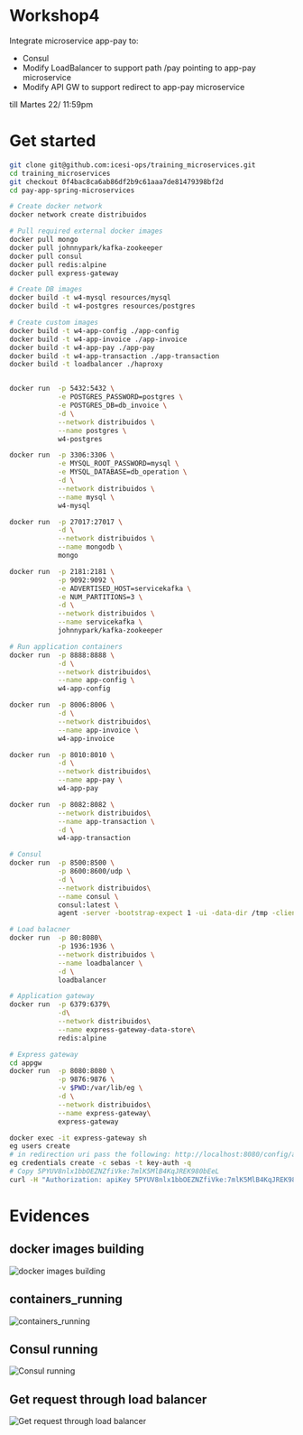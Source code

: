 # Workshop4

Integrate microservice app-pay to:
- Consul
- Modify LoadBalancer to support path /pay pointing to app-pay microservice 
- Modify API GW to support redirect to app-pay microservice

till Martes 22/ 11:59pm 

# Get started

```bash
git clone git@github.com:icesi-ops/training_microservices.git
cd training_microservices
git checkout 0f4bac8ca6ab86df2b9c61aaa7de81479398bf2d
cd pay-app-spring-microservices

# Create docker network
docker network create distribuidos 

# Pull required external docker images
docker pull mongo
docker pull johnnypark/kafka-zookeeper
docker pull consul
docker pull redis:alpine
docker pull express-gateway

# Create DB images 
docker build -t w4-mysql resources/mysql
docker build -t w4-postgres resources/postgres

# Create custom images 
docker build -t w4-app-config ./app-config
docker build -t w4-app-invoice ./app-invoice
docker build -t w4-app-pay ./app-pay
docker build -t w4-app-transaction ./app-transaction
docker build -t loadbalancer ./haproxy


docker run  -p 5432:5432 \
            -e POSTGRES_PASSWORD=postgres \
            -e POSTGRES_DB=db_invoice \
            -d \
            --network distribuidos \
            --name postgres \
            w4-postgres

docker run  -p 3306:3306 \
            -e MYSQL_ROOT_PASSWORD=mysql \
            -e MYSQL_DATABASE=db_operation \
            -d \
            --network distribuidos \
            --name mysql \
            w4-mysql

docker run  -p 27017:27017 \
            -d \
            --network distribuidos \
            --name mongodb \
            mongo

docker run  -p 2181:2181 \
            -p 9092:9092 \
            -e ADVERTISED_HOST=servicekafka \
            -e NUM_PARTITIONS=3 \
            -d \
            --network distribuidos \
            --name servicekafka \
            johnnypark/kafka-zookeeper

# Run application containers
docker run  -p 8888:8888 \
            -d \
            --network distribuidos\
            --name app-config \
            w4-app-config

docker run  -p 8006:8006 \
            -d \
            --network distribuidos\
            --name app-invoice \
            w4-app-invoice

docker run  -p 8010:8010 \
            -d \
            --network distribuidos\
            --name app-pay \
            w4-app-pay

docker run  -p 8082:8082 \
            --network distribuidos\
            --name app-transaction \
            -d \
            w4-app-transaction

# Consul
docker run  -p 8500:8500 \
            -p 8600:8600/udp \
            -d \
            --network distribuidos\
            --name consul \
            consul:latest \
            agent -server -bootstrap-expect 1 -ui -data-dir /tmp -client=0.0.0.0

# Load balacner
docker run  -p 80:8080\
            -p 1936:1936 \
            --network distribuidos \
            --name loadbalancer \
            -d \
            loadbalancer

# Application gateway
docker run  -p 6379:6379\
            -d\
            --network distribuidos\
            --name express-gateway-data-store\
            redis:alpine 

# Express gateway
cd appgw
docker run  -p 8080:8080 \
            -p 9876:9876 \
            -v $PWD:/var/lib/eg \
            -d \
            --network distribuidos\
            --name express-gateway\
            express-gateway

docker exec -it express-gateway sh
eg users create
# in redirection uri pass the following: http://localhost:8080/config/app-pay/dev 
eg credentials create -c sebas -t key-auth -q
# Copy 5PYUV8nlx1bbOEZNZfiVke:7mlK5MlB4KqJREK980bEeL
curl -H "Authorization: apiKey 5PYUV8nlx1bbOEZNZfiVke:7mlK5MlB4KqJREK980bEeL" http://localhost:8080/config/app-pay/dev
```
# Evidences
## docker images building 
![docker images building](evidences/docker_images_building.jpeg)
## containers_running 
![containers_running](evidences/containers_running.png)

## Consul running 
![Consul running](evidences/consul_running.png)

## Get request through load balancer 
![Get request through load balancer](evidences/get-request-success-app-pay.jpeg)
